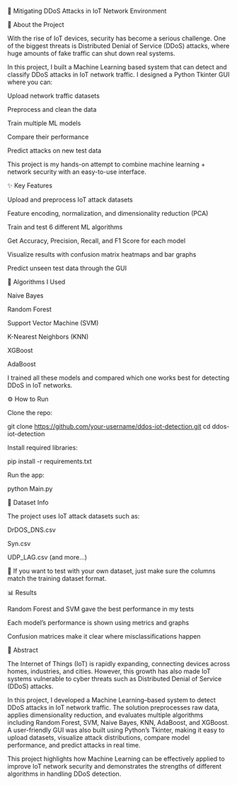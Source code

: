 🔐 Mitigating DDoS Attacks in IoT Network Environment

📖 About the Project

With the rise of IoT devices, security has become a serious challenge. One of the biggest threats is Distributed Denial of Service (DDoS) attacks, where huge amounts of fake traffic can shut down real systems.

In this project, I built a Machine Learning based system that can detect and classify DDoS attacks in IoT network traffic.
I designed a Python Tkinter GUI where you can:

Upload network traffic datasets

Preprocess and clean the data

Train multiple ML models

Compare their performance

Predict attacks on new test data

This project is my hands-on attempt to combine machine learning + network security with an easy-to-use interface.

✨ Key Features

Upload and preprocess IoT attack datasets

Feature encoding, normalization, and dimensionality reduction (PCA)

Train and test 6 different ML algorithms

Get Accuracy, Precision, Recall, and F1 Score for each model

Visualize results with confusion matrix heatmaps and bar graphs

Predict unseen test data through the GUI

🧠 Algorithms I Used

Naive Bayes

Random Forest

Support Vector Machine (SVM)

K-Nearest Neighbors (KNN)

XGBoost

AdaBoost

I trained all these models and compared which one works best for detecting DDoS in IoT networks.

⚙️ How to Run

Clone the repo:

git clone https://github.com/your-username/ddos-iot-detection.git
cd ddos-iot-detection


Install required libraries:

pip install -r requirements.txt


Run the app:

python Main.py

📂 Dataset Info

The project uses IoT attack datasets such as:

DrDOS_DNS.csv

Syn.csv

UDP_LAG.csv
(and more…)

📌 If you want to test with your own dataset, just make sure the columns match the training dataset format.

📊 Results

Random Forest and SVM gave the best performance in my tests

Each model’s performance is shown using metrics and graphs

Confusion matrices make it clear where misclassifications happen

📜 Abstract

The Internet of Things (IoT) is rapidly expanding, connecting devices across homes, industries, and cities. However, this growth has also made IoT systems vulnerable to cyber threats such as Distributed Denial of Service (DDoS) attacks.

In this project, I developed a Machine Learning–based system to detect DDoS attacks in IoT network traffic. The solution preprocesses raw data, applies dimensionality reduction, and evaluates multiple algorithms including Random Forest, SVM, Naive Bayes, KNN, AdaBoost, and XGBoost. A user-friendly GUI was also built using Python’s Tkinter, making it easy to upload datasets, visualize attack distributions, compare model performance, and predict attacks in real time.

This project highlights how Machine Learning can be effectively applied to improve IoT network security and demonstrates the strengths of different algorithms in handling DDoS detection.
